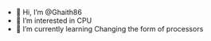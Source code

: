 - 👋 Hi, I’m @Ghaith86
- 👀 I’m interested in CPU
- 🌱 I’m currently learning Changing the form of processors


<!---
Ghaith86/Ghaith86 is a ✨ special ✨ repository because its `README.md` (this file) appears on your GitHub profile.
You can click the Preview link to take a look at your changes.
--->
